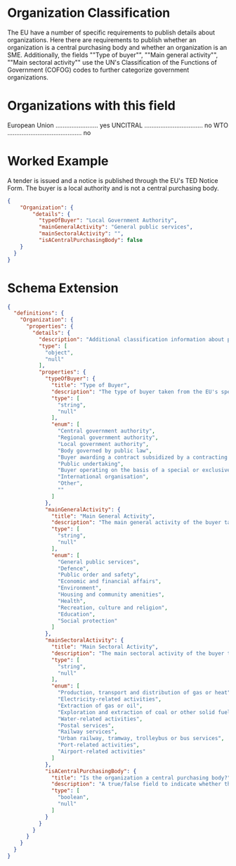 Organization Classification
===============
The EU have a number of specific requirements to publish details about organizations. Here there are requirements to publish whether an organization is a central purchasing body and whether an organization is an SME. Additionally, the fields ""Type of buyer"", ""Main general activity"", ""Main sectoral activity"" use the UN's Classification of the Functions of Government (COFOG) codes to further categorize government organizations.

Organizations with this field
===============

European Union ........................ yes
UNCITRAL ................................. no
WTO .......................................... no

Worked Example
==============
A tender is issued and a notice is published through the EU's TED Notice Form. The buyer is a local authority and is not a central purchasing body.

```json
{
    "Organization": {
	    "details": {
	      "typeOfBuyer": "Local Government Authority",
	      "mainGeneralActivity": "General public services",
	      "mainSectoralActivity": "",
	      "isACentralPurchasingBody": false
    }
  }
}	    
```   

Schema Extension
=======

```json
{
  "definitions": {
    "Organization": {
      "properties": {
        "details": {
          "description": "Additional classification information about parties can be provided using partyDetail extensions that define particular properties and classification schemes.",
          "type": [
            "object",
            "null"
          ],
          "properties": {
            "typeOfBuyer": {
              "title": "Type of Buyer",
              "description": "The type of buyer taken from the EU's specified list in its TED forms.",
              "type": [
                "string",
                "null"
              ],
              "enum": [
                "Central government authority",
                "Regional government authority",
                "Local government authority",
                "Body governed by public law",
                "Buyer awarding a contract subsidized by a contracting authority",
                "Public undertaking",
                "Buyer operating on the basis of a special or exclusive right",
                "International organisation",
                "Other",
                ""
              ]
            },
            "mainGeneralActivity": {
              "title": "Main General Activity",
              "description": "The main general activity of the buyer taken from the EU's specified list in its TED forms which is taken from the United Nations Classification of the Functions of Government (COFOG) codelist.",
              "type": [
                "string",
                "null"
              ],
              "enum": [
                "General public services",
                "Defence",
                "Public order and safety",
                "Economic and financial affairs",
                "Environment",
                "Housing and community amenities",
                "Health",
                "Recreation, culture and religion",
                "Education",
                "Social protection"
              ]
            },
            "mainSectoralActivity": {
              "title": "Main Sectoral Activity",
              "description": "The main sectoral activity of the buyer taken from the EU's specified list in its TED forms which is taken from the United Nations Classification of the Functions of Government (COFOG) codelist.",
              "type": [
                "string",
                "null"
              ],
              "enum": [
                "Production, transport and distribution of gas or heat",
                "Electricity-related activities",
                "Extraction of gas or oil",
                "Exploration and extraction of coal or other solid fuels",
                "Water-related activities",
                "Postal services",
                "Railway services",
                "Urban railway, tramway, trolleybus or bus services",
                "Port-related activities",
                "Airport-related activities"
              ]
            },
            "isACentralPurchasingBody": {
              "title": "Is the organization a central purchasing body?",
              "description": "A true/false field to indicate whether the organization is a central purchasing body.",
              "type": [
                "boolean",
                "null"
              ]
            }
          }
        }
      }
    }
  }
}
```